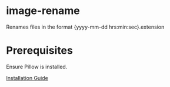# image-rename
  Renames files in the format {yyyy-mm-dd hrs:min:sec}.extension
  
# Prerequisites
  Ensure Pillow is installed.
  
  [Installation Guide](https://pillow.readthedocs.io/en/latest/installation.html)
